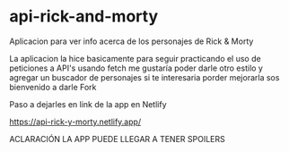 # api-rick-and-morty
Aplicacion para ver info acerca de los personajes de Rick & Morty

La aplicacion la hice basicamente para seguir practicando el uso de peticiones a API's usando fetch
me gustaría poder darle otro estilo y agregar un buscador de personajes
si te interesaria porder mejorarla sos bienvenido a darle Fork

Paso a dejarles en link de la app en Netlify

https://api-rick-y-morty.netlify.app/

ACLARACIÓN LA APP PUEDE LLEGAR A TENER SPOILERS
